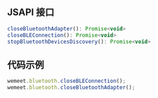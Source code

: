## JSAPI 接口
```js
closeBluetoothAdapter(): Promise<void>
closeBLEConnection(): Promise<void>
stopBluetoothDevicesDiscovery(): Promise<void>

```

## 代码示例
```js
wemeet.bluetooth.closeBLEConnection();
wemeet.bluetooth.closeBluetoothAdapter();
```
